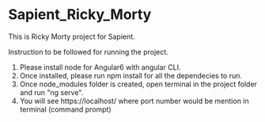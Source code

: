# Sapient_Ricky_Morty
This is Ricky Morty project for Sapient. 

Instruction to be followed for running the project. 

1. Please install node for Angular6 with angular CLI. 
2. Once installed, please run npm install for all the dependecies to run. 
3. Once node_modules folder is created, open terminal in the project folder and run "ng serve". 
4. You will see https://localhost/<portNumber> where port number would be mention in terminal (command prompt)
  
  
